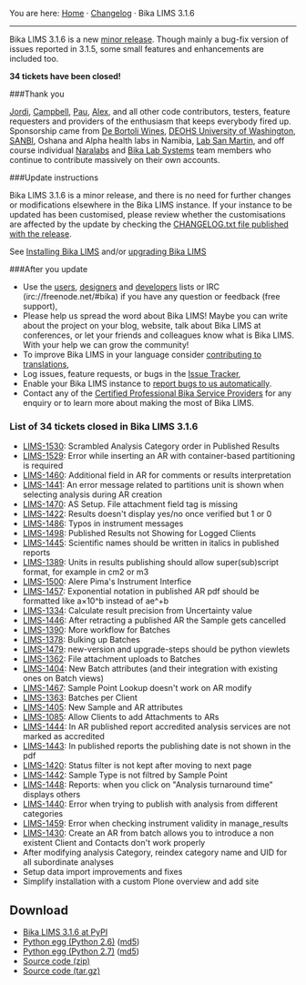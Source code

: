 You are here: [Home](https://github.com/bikalabs/Bika-LIMS/wiki) · [Changelog](https://github.com/bikalabs/Bika-LIMS/wiki/changelog) · Bika LIMS 3.1.6
***

Bika LIMS 3.1.6 is a new [minor release](https://github.com/bikalabs/Bika-LIMS/wiki/Release-cycle). Though mainly a bug-fix version of issues reported in 3.1.5, some small features and enhancements are included too.

**34 tickets have been closed!**

###Thank you

[Jordi](http://github.com/xispa), [Campbell](http://github.com/rockfruit), [Pau](http://github.com/espurna), [Alex](https://github.com/zylinx), and all other code contributors, testers, feature requesters and providers of the enthusiasm that keeps everybody fired up.  Sponsorship came from [De Bortoli Wines](http://www.debortoli.com.au/), [DEOHS University of Washington](http://deohs.washington.edu/), [SANBI](http://www.sanbi.ac.za/), Oshana and Alpha health labs in Namibia, [Lab San Martin](http://www.laboratoriosanmartin.com/), and off course individual [Naralabs](http://naralabs.com/) and [Bika Lab Systems](http://bikalabs.com/) team members who continue to contribute massively on their own accounts.

###Update instructions

Bika LIMS 3.1.6 is a minor release, and there is no need for further changes or modifications elsewhere in the Bika LIMS instance. If your instance to be updated has been customised, please review whether the customisations are affected by the update by checking the [CHANGELOG.txt file published with the release](https://raw.githubusercontent.com/bikalabs/Bika-LIMS/3.1.6/CHANGELOG.txt).

See [Installing Bika LIMS](https://github.com/bikalabs/Bika-LIMS/blob/0c606e0/INSTALL.rst) and/or [upgrading Bika LIMS](https://github.com/bikalabs/Bika-LIMS/blob/0c606e0/INSTALL.rst)

###After you update
- Use the [users](http://lists.sourceforge.net/lists/listinfo/bika-users), [designers](https://groups.google.com/forum/?hl=en) and [developers](http://lists.sourceforge.net/lists/listinfo/bika-developers) lists or IRC (irc://freenode.net/#bika) if you have any question or feedback (free support),
- Please help us spread the word about Bika LIMS! Maybe you can write about the project on your blog, website, talk about Bika LIMS at conferences, or let your friends and colleagues know what is Bika LIMS. With your help we can grow the community!    
- To improve Bika LIMS in your language consider [contributing to translations](https://www.transifex.com/projects/p/bika-lims/),
- Log issues, feature requests, or bugs in the [Issue Tracker](http://jira.bikalabs.com/),
- Enable your Bika LIMS instance to [report bugs to us automatically](https://github.com/bikalabs/Bika-LIMS/blob/0c606e0/INSTALL.rst#log-errors-to-sentrybikalabscom).
- Contact any of the [Certified Professional Bika Service Providers](http://www.bikalims.org/support-and-service-provision) for any enquiry or to learn more about making the most of Bika LIMS.

### List of 34 tickets closed in Bika LIMS 3.1.6
- [LIMS-1530](https://jira.bikalabs.com/browse/LIMS-1530): Scrambled Analysis Category order in Published Results
- [LIMS-1529](https://jira.bikalabs.com/browse/LIMS-1529): Error while inserting an AR with container-based partitioning is required
- [LIMS-1460](https://jira.bikalabs.com/browse/LIMS-1460): Additional field in AR for comments or results interpretation
- [LIMS-1441](https://jira.bikalabs.com/browse/LIMS-1441): An error message related to partitions unit is shown when selecting analysis during AR creation
- [LIMS-1470](https://jira.bikalabs.com/browse/LIMS-1470): AS Setup. File attachment field tag is missing
- [LIMS-1422](https://jira.bikalabs.com/browse/LIMS-1422): Results doesn't display yes/no once verified but 1 or 0
- [LIMS-1486](https://jira.bikalabs.com/browse/LIMS-1486): Typos in instrument messages
- [LIMS-1498](https://jira.bikalabs.com/browse/LIMS-1498): Published Results not Showing for Logged Clients
- [LIMS-1445](https://jira.bikalabs.com/browse/LIMS-1445): Scientific names should be written in italics in published reports
- [LIMS-1389](https://jira.bikalabs.com/browse/LIMS-1389): Units in results publishing should allow super(sub)script format, for example in cm2 or m3
- [LIMS-1500](https://jira.bikalabs.com/browse/LIMS-1500): Alere Pima's Instrument Interfice
- [LIMS-1457](https://jira.bikalabs.com/browse/LIMS-1457): Exponential notation in published AR pdf should be formatted like a×10^b instead of ae^+b
- [LIMS-1334](https://jira.bikalabs.com/browse/LIMS-1334): Calculate result precision from Uncertainty value
- [LIMS-1446](https://jira.bikalabs.com/browse/LIMS-1446): After retracting a published AR the Sample gets cancelled
- [LIMS-1390](https://jira.bikalabs.com/browse/LIMS-1390): More workflow for Batches
- [LIMS-1378](https://jira.bikalabs.com/browse/LIMS-1378): Bulking up Batches
- [LIMS-1479](https://jira.bikalabs.com/browse/LIMS-1479): new-version and upgrade-steps should be python viewlets
- [LIMS-1362](https://jira.bikalabs.com/browse/LIMS-1362): File attachment uploads to Batches
- [LIMS-1404](https://jira.bikalabs.com/browse/LIMS-1404): New Batch attributes (and their integration with existing ones on Batch views)
- [LIMS-1467](https://jira.bikalabs.com/browse/LIMS-1467): Sample Point Lookup doesn't work on AR modify
- [LIMS-1363](https://jira.bikalabs.com/browse/LIMS-1363): Batches per Client
- [LIMS-1405](https://jira.bikalabs.com/browse/LIMS-1405): New Sample and AR attributes
- [LIMS-1085](https://jira.bikalabs.com/browse/LIMS-1085): Allow Clients to add Attachments to ARs
- [LIMS-1444](https://jira.bikalabs.com/browse/LIMS-1444): In AR published report accredited analysis services are not marked as accredited
- [LIMS-1443](https://jira.bikalabs.com/browse/LIMS-1443): In published reports the publishing date is not shown in the pdf
- [LIMS-1420](https://jira.bikalabs.com/browse/LIMS-1420): Status filter is not kept after moving to next page
- [LIMS-1442](https://jira.bikalabs.com/browse/LIMS-1442): Sample Type is not filtred by Sample Point
- [LIMS-1448](https://jira.bikalabs.com/browse/LIMS-1448): Reports: when you click on "Analysis turnaround time" displays others
- [LIMS-1440](https://jira.bikalabs.com/browse/LIMS-1440): Error when trying to publish with analysis from different categories
- [LIMS-1459](https://jira.bikalabs.com/browse/LIMS-1459): Error when checking instrument validity in manage_results
- [LIMS-1430](https://jira.bikalabs.com/browse/LIMS-1430): Create an AR from batch allows you to introduce a non existent Client and Contacts don't work properly
- After modifying analysis Category, reindex category name and UID for all subordinate analyses
- Setup data import improvements and fixes
- Simplify installation with a custom Plone overview and add site

## Download
- [Bika LIMS 3.1.6 at PyPI](https://pypi.python.org/pypi/bika.lims/3.1.6)
- [Python egg (Python 2.6)](https://pypi.python.org/packages/2.6/b/bika.lims/bika.lims-3.1.6-py2.6.egg#md5=a46b3832c2bd13efd20cfac7de3604b8) ([md5](https://pypi.python.org/pypi?:action=show_md5&digest=a46b3832c2bd13efd20cfac7de3604b8))
- [Python egg (Python 2.7)](https://pypi.python.org/packages/2.7/b/bika.lims/bika.lims-3.1.6-py2.7.egg#md5=135edc42993a798c6c19cc41376e2dcf) ([md5](https://pypi.python.org/pypi?:action=show_md5&digest=135edc42993a798c6c19cc41376e2dcf))
- [Source code (zip)](https://github.com/bikalabs/Bika-LIMS/archive/3.1.6.zip)
- [Source code (tar.gz)](https://github.com/bikalabs/Bika-LIMS/archive/3.1.6.tar.gz)